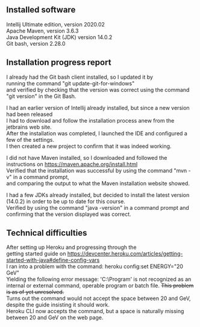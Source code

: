 Installed software
-------------------

Intellij Ultimate edition, version 2020.02<br>
Apache Maven, version 3.6.3<br>
Java Development Kit (JDK) version 14.0.2<br>
Git bash, version 2.28.0<br>

Installation progress report
-----------------------------

I already had the Git bash client installed, so I updated it by<br>
running the command "git update-git-for-windows"<br>
and verified by checking that the version was correct using the command "git version" in the Git Bash.

I had an earlier version of Intellij already installed, but since a new version had been released<br>
I had to download and follow the installation process anew from the jetbrains web site.<br>
After the installation was completed, I launched the IDE and configured a few of the settings.<br>
I then created a new project to confirm that it was indeed working.

I did not have Maven installed, so I downloaded and followed the instructions on https://maven.apache.org/install.html<br>
Verified that the installation was successful by using the command "mvn -v" in a command prompt,<br>
and comparing the output to what the Maven installation website showed.

I had a few JDKs already installed, but decided to install the latest version (14.0.2) in order to be up to date for this course.<br>
Verified by using the command "java -version" in a command prompt and confirming that the version displayed was correct.


Technical difficulties
-----------------------
After setting up Heroku and progressing through the<br>
getting started guide on https://devcenter.heroku.com/articles/getting-started-with-java#define-config-vars<br>
I ran into a problem with the command: heroku config:set ENERGY="20 GeV"<br>
Yielding the following error message: 'C:\Program' is not recognized as an internal or external command, operable program or batch file.
~~This problem is as of yet unresolved.~~<br>
Turns out the command would not accept the space between 20 and GeV, despite the guide insisting it should work.<br>
Heroku CLI now accepts the command, but a space is naturally missing between 20 and GeV on the web page.

